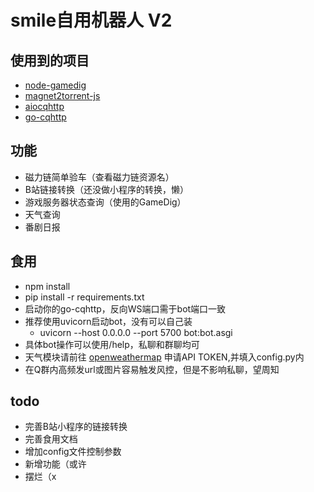 # smile自用机器人 V2
## 使用到的项目
* [node-gamedig](https://github.com/gamedig/node-gamedig)
* [magnet2torrent-js](https://github.com/Tsuk1ko/magnet2torrent-js)
* [aiocqhttp](https://github.com/nonebot/aiocqhttp)
* [go-cqhttp](https://github.com/Mrs4s/go-cqhttp)
## 功能
* 磁力链简单验车（查看磁力链资源名） 
* B站链接转换（还没做小程序的转换，懒）
* 游戏服务器状态查询（使用的GameDig）
* 天气查询
* 番剧日报 

## 食用
* npm install 
* pip install -r requirements.txt
* 启动你的go-cqhttp，反向WS端口需于bot端口一致
* 推荐使用uvicorn启动bot，没有可以自己装
    * uvicorn --host 0.0.0.0 --port 5700 bot:bot.asgi
* 具体bot操作可以使用/help，私聊和群聊均可
* 天气模块请前往 [openweathermap](https://openweathermap.org/api) 申请API TOKEN,并填入config.py内
* 在Q群内高频发url或图片容易触发风控，但是不影响私聊，望周知
## todo
* 完善B站小程序的链接转换
* 完善食用文档
* 增加config文件控制参数
* 新增功能（或许
* 摆烂（x